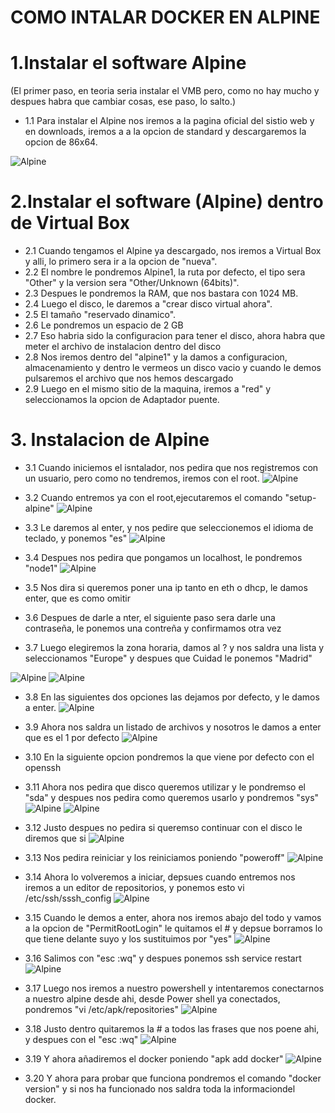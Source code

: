 # COMO INTALAR DOCKER EN ALPINE

# 1.Instalar el  software Alpine
(El primer paso, en teoria seria instalar el VMB pero, como no hay mucho y despues habra que cambiar cosas, ese paso, lo salto.)

* 1.1 Para instalar el Alpine nos iremos a la pagina oficial del sistio web y en downloads, iremos a a la opcion de standard y descargaremos la opcion de 86x64.

![Alpine](https://github.com/AlejandroRocaMateu/Docker_Alpine/blob/3feb94a8ed77b50e17ca2a5a2c7e6d7b15d6acdc/1.PNG)

# 2.Instalar el  software (Alpine) dentro de Virtual Box

* 2.1 Cuando tengamos el Alpine ya descargado, nos iremos a Virtual Box y alli, lo primero sera ir a la opcion de "nueva".
* 2.2 El nombre le pondremos Alpine1, la ruta por defecto, el tipo sera "Other" y la version sera "Other/Unknown (64bits)".
* 2.3 Despues le pondremos la RAM, que nos bastara con 1024 MB.
* 2.4 Luego el disco, le daremos a "crear disco virtual ahora".
* 2.5 El tamaño "reservado dinamico".
* 2.6 Le pondremos un espacio de 2 GB
* 2.7 Eso habria sido la configuracion para tener el disco, ahora habra que meter el archivo de instalacion dentro del disco
* 2.8 Nos iremos dentro del "alpine1" y la damos a configuracion, almacenamiento y dentro le vermeos un disco vacio y cuando le demos pulsaremos el archivo que nos hemos descargado
* 2.9 Luego en el mismo sitio de la maquina, iremos a "red" y seleccionamos la opcion de Adaptador puente.


# 3. Instalacion de Alpine

* 3.1 Cuando iniciemos el isntalador, nos pedira que nos registremos con un usuario, pero como no tendremos, iremos con el root.
![Alpine](https://github.com/AlejandroRocaMateu/Docker_Alpine/blob/8381d6af8ebe99a580fb7c43cdb21e1423881ece/2.PNG)


* 3.2 Cuando entremos ya con el root,ejecutaremos el comando "setup-alpine"
![Alpine](https://github.com/AlejandroRocaMateu/Docker_Alpine/blob/75950f58077d1908025bd96cb26e9b8416460707/3.PNG)

* 3.3 Le daremos al enter, y nos pedire que seleccionemos el idioma de teclado, y ponemos "es"
![Alpine](https://github.com/AlejandroRocaMateu/Docker_Alpine/blob/58c1a5cdba2f5678112950501607629a8b94dd40/4.PNG)

* 3.4 Despues nos pedira que pongamos un localhost, le pondremos "node1"
![Alpine](https://github.com/AlejandroRocaMateu/Docker_Alpine/blob/93f97e93228f4f867906a579ca64e818141b5df6/5.PNG)

* 3.5 Nos dira si queremos poner una ip tanto en eth o dhcp, le damos enter, que es como omitir

* 3.6 Despues de darle a nter, el siguiente paso sera darle una contraseña, le ponemos una contreña y confirmamos otra vez


* 3.7 Luego elegiremos la zona horaria, damos al ? y nos saldra una lista y seleccionamos "Europe" y despues que Cuidad le ponemos "Madrid"

![Alpine](https://github.com/AlejandroRocaMateu/Docker_Alpine/blob/d4585837c30c0af706a03f44997bf6ddfd084b99/6.PNG)
![Alpine](https://github.com/AlejandroRocaMateu/Docker_Alpine/blob/531555ea680b92d21061388c5ddbb924291e677c/7.PNG)

* 3.8 En las siguientes dos opciones las dejamos por defecto, y le damos a enter.
![Alpine](https://github.com/AlejandroRocaMateu/Docker_Alpine/blob/61522ae416e501703d329a02639e868e97ea91a5/8.PNG)

* 3.9 Ahora nos saldra un listado de archivos y nosotros le damos a enter que es el 1 por defecto
![Alpine](https://github.com/AlejandroRocaMateu/Docker_Alpine/blob/58a1b5213965bf21dc48737eca1d2a7c6292a1a1/9.PNG)

* 3.10 En la siguiente opcion pondremos la que viene por defecto con el openssh


* 3.11 Ahora nos pedira que disco queremos utilizar y le pondremso el "sda" y despues nos pedira como queremos usarlo y pondremos "sys"
![Alpine](https://github.com/AlejandroRocaMateu/Docker_Alpine/blob/f447c3e792b63e4c3c6a2362188ba5084a2c49b8/10.PNG)
![Alpine](https://github.com/AlejandroRocaMateu/Docker_Alpine/blob/6abbc461a3f06df3279951a0d1ef931de7f7336e/11.PNG)

* 3.12 Justo despues no pedira si queremso continuar con el disco le diremos que si
![Alpine](https://github.com/AlejandroRocaMateu/Docker_Alpine/blob/3feb94a8ed77b50e17ca2a5a2c7e6d7b15d6acdc/1.PNG)

* 3.13 Nos pedira reiniciar y los reiniciamos poniendo "poweroff"
![Alpine](https://github.com/AlejandroRocaMateu/Docker_Alpine/blob/3feb94a8ed77b50e17ca2a5a2c7e6d7b15d6acdc/1.PNG)

* 3.14 Ahora lo volveremos a iniciar, depsues cuando entremos nos iremos a un editor de repositorios, y ponemos esto vi /etc/ssh/sssh_config
![Alpine](https://github.com/AlejandroRocaMateu/Docker_Alpine/blob/3feb94a8ed77b50e17ca2a5a2c7e6d7b15d6acdc/1.PNG)

* 3.15 Cuando le demos a enter, ahora nos iremos abajo del todo y vamos a la opcion de "PermitRootLogin" le quitamos el # y depsue borramos lo que tiene delante suyo y los sustituimos por "yes" 
![Alpine](https://github.com/AlejandroRocaMateu/Docker_Alpine/blob/3feb94a8ed77b50e17ca2a5a2c7e6d7b15d6acdc/1.PNG)

* 3.16 Salimos con "esc :wq" y despues ponemos ssh service restart
![Alpine](https://github.com/AlejandroRocaMateu/Docker_Alpine/blob/3feb94a8ed77b50e17ca2a5a2c7e6d7b15d6acdc/1.PNG)

* 3.17 Luego nos iremos a nuestro powershell y intentaremos conectarnos a nuestro alpine desde ahi,  desde Power shell ya conectados, pondremos "vi /etc/apk/repositories"
![Alpine](https://github.com/AlejandroRocaMateu/Docker_Alpine/blob/3feb94a8ed77b50e17ca2a5a2c7e6d7b15d6acdc/1.PNG)

* 3.18 Justo dentro quitaremos la #  a todos las frases que nos poene ahi, y despues con el "esc :wq" 
![Alpine](https://github.com/AlejandroRocaMateu/Docker_Alpine/blob/3feb94a8ed77b50e17ca2a5a2c7e6d7b15d6acdc/1.PNG)

* 3.19 Y ahora añadiremos el docker poniendo "apk add docker"
![Alpine](https://github.com/AlejandroRocaMateu/Docker_Alpine/blob/3feb94a8ed77b50e17ca2a5a2c7e6d7b15d6acdc/1.PNG)

* 3.20 Y ahora para probar que funciona pondremos el comando "docker version" y si nos ha funcionado nos saldra toda la informaciondel docker.

